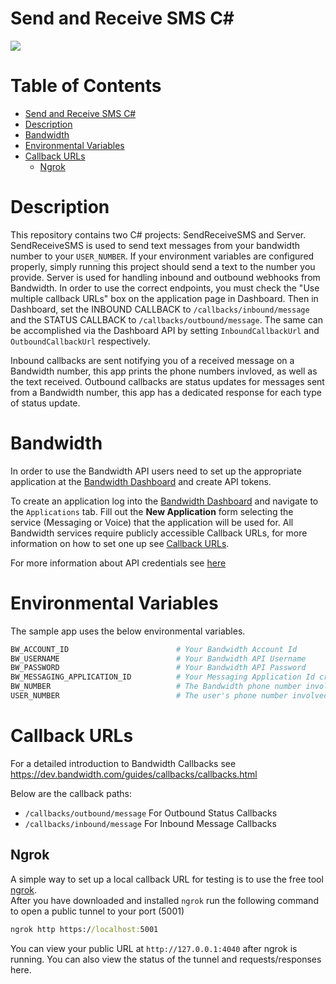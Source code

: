 # Send and Receive SMS C#
<a href="http://dev.bandwidth.com"><img src="https://s3.amazonaws.com/bwdemos/BW-VMP.png"/></a>
</div>

 # Table of Contents

<!-- TOC -->

- [Send and Receive SMS C#](#send-and-receive-sms-c#)
- [Description](#description)
- [Bandwidth](#bandwidth)
- [Environmental Variables](#environmental-variables)
- [Callback URLs](#callback-urls)
    - [Ngrok](#ngrok)

<!-- /TOC -->

# Description
This repository contains two C# projects: SendReceiveSMS and Server. SendReceiveSMS is used to send text messages from your bandwidth number to your `USER_NUMBER`. 
If your environment variables are configured properly, simply running this project should send a text to the number you provide.
Server is used for handling inbound and outbound webhooks from Bandwidth. In order to use the correct endpoints, you must check the "Use multiple callback URLs" box on the application page in Dashboard. Then in Dashboard, set the INBOUND CALLBACK to `/callbacks/inbound/message` and the STATUS CALLBACK to `/callbacks/outbound/message`.
The same can be accomplished via the Dashboard API by setting `InboundCallbackUrl` and `OutboundCallbackUrl` respectively.

Inbound callbacks are sent notifying you of a received message on a Bandwidth number, this app prints the phone numbers invloved, as well as the text received.
Outbound callbacks are status updates for messages sent from a Bandwidth number, this app has a dedicated response for each type of status update.

# Bandwidth

In order to use the Bandwidth API users need to set up the appropriate application at the [Bandwidth Dashboard](https://dashboard.bandwidth.com/) and create API tokens.

To create an application log into the [Bandwidth Dashboard](https://dashboard.bandwidth.com/) and navigate to the `Applications` tab.  Fill out the **New Application** form selecting the service (Messaging or Voice) that the application will be used for.  All Bandwidth services require publicly accessible Callback URLs, for more information on how to set one up see [Callback URLs](#callback-urls).

For more information about API credentials see [here](https://dev.bandwidth.com/guides/accountCredentials.html#top)

# Environmental Variables
The sample app uses the below environmental variables.
```sh
BW_ACCOUNT_ID                        # Your Bandwidth Account Id
BW_USERNAME                          # Your Bandwidth API Username
BW_PASSWORD                          # Your Bandwidth API Password
BW_MESSAGING_APPLICATION_ID          # Your Messaging Application Id created in the dashboard
BW_NUMBER                            # The Bandwidth phone number involved with this application
USER_NUMBER                          # The user's phone number involved with this application
```

# Callback URLs

For a detailed introduction to Bandwidth Callbacks see https://dev.bandwidth.com/guides/callbacks/callbacks.html

Below are the callback paths:
* `/callbacks/outbound/message`     For Outbound Status Callbacks
* `/callbacks/inbound/message`      For Inbound Message Callbacks

## Ngrok

A simple way to set up a local callback URL for testing is to use the free tool [ngrok](https://ngrok.com/).  
After you have downloaded and installed `ngrok` run the following command to open a public tunnel to your port (5001)
```cmd
ngrok http https://localhost:5001
```
You can view your public URL at `http://127.0.0.1:4040` after ngrok is running.  You can also view the status of the tunnel and requests/responses here.
